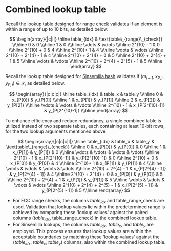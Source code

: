 # Combined lookup table

Recall the lookup table designed for [range check](https://zcash.github.io/halo2/design/gadgets/decomposition.html) 
validates if an element is within a range of up to 10 bits, as detailed below.

$$
\begin{array}{|c|l|}
\hline
 table_{idx}   & \text{table\_{range}\_{check}}   \\\hline
 0             & 0    \\\hline
 1             & 0    \\\hline
 \vdots        & \vdots    \\\hline
 2^{10} - 1    & 0 \\\hline
2^{10} + 0     & 4    \\\hline
 2^{10}+ 1     & 4    \\\hline
 \vdots        & \vdots    \\\hline
 2^{10} + 2^{4} - 1  & 4 \\\hline
 2^{10} + 2^{4} + 0  & 5    \\\hline
  2^{10} + 2^{4} + 1  & 5    \\\hline
 \vdots      & \vdots       \\\hline
  2^{10} + 2^{4} + 2^{5} - 1   & 5 \\\hline
\end{array}
$$

Recall the lookup table designed for [Sinsemilla hash](https://zcash.github.io/halo2/design/gadgets/sinsemilla.html) 
validates if $(m_{i+1},\, x_{P,i},\, y_{P,i}) \in \mathcal{P}$, as detailed below.

$$
\begin{array}{|c|c|c|}
\hline
 table_{idx} & table_x         & table_y         \\\hline
 0           & x_{P[0]}        & y_{P[0]}        \\\hline
 1           & x_{P[1]}        & y_{P[1]}        \\\hline
 2           & x_{P[2]}        & y_{P[2]}        \\\hline
 \vdots      & \vdots          & \vdots          \\\hline
 2^{10} - 1  & x_{P[2^{10}-1]} & y_{P[2^{10}-1]} \\\hline
\end{array}
$$

To enhance efficiency and reduce redundancy, a single combined table is utilized instead of two separate tables, 
each containing at least 10-bit rows, for the two lookup arguments mentioned above:

$$
\begin{array}{|c|c|c|l|}
\hline
 table_{idx}   & table_x         & table_y    & \text{table\_{range}\_{check}}   \\\hline
 0             & x_{P[0]}        & y_{P[0]}   & 0    \\\hline
 1             & x_{P[1]}        & y_{P[1]}   & 0    \\\hline
 \vdots        & \vdots  & \vdots  & \vdots    \\\hline
 2^{10} - 1    & x_{P[2^{10}-1]} & y_{P[2^{10}-1]} & 0 \\\hline
2^{10} + 0     & x_{P[0]}        & y_{P[0]}  & 4    \\\hline
 2^{10}+ 1     & x_{P[1]}        & y_{P[1]}   & 4    \\\hline
 \vdots        & \vdots  & \vdots & \vdots    \\\hline
 2^{10} + 2^{4} - 1  & x_{P[2^{4} - 1]}        & y_{P[2^{4} - 1]}   & 4 \\\hline
 2^{10} + 2^{4} + 0  & x_{P[0]}        & y_{P[0]}   & 5    \\\hline
  2^{10} + 2^{4} + 1  & x_{P[1]}        & y_{P[1]}   & 5    \\\hline
 \vdots      & \vdots   & \vdots & \vdots     \\\hline
  2^{10} + 2^{4} + 2^{5} - 1   & x_{P[2^{5} - 1]}        & y_{P[2^{5} - 1]}   & 5 \\\hline
\end{array}
$$

- For ECC range checks, the columns $table_{idx}$ and $\text{table_{range}_{check}}$ are used. Validation that lookup 
values lie within the predetermined range is achieved by comparing these 'lookup values' against the paired columns 
($table_{idx}$, $\text{table_{range}_{check}}$) in the combined lookup table.
- For Sinsemilla lookups, the columns $table_{idx}$, $table_x$, and $table_y$ are employed. This process ensures that 
lookup values are within the acceptable boundaries by matching these 'lookup values' against the ($table_{idx}$, $table_x$, $table_y$) 
columns, also within the combined lookup table.
